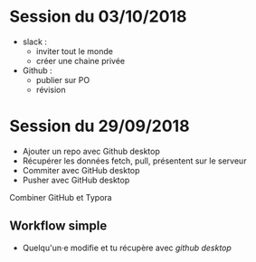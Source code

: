 
# Session du 03/10/2018

- slack :
  - inviter tout le monde
  - créer une chaine privée
- Github : 
  - publier sur PO
  - révision

# Session du 29/09/2018

- Ajouter un repo avec Github desktop
- Récupérer les données fetch, pull, présentent sur le serveur
- Commiter avec GitHub desktop
- Pusher avec GitHub desktop

Combiner GitHub et Typora

## Workflow simple

- Quelqu'un·e modifie et tu récupère avec _github desktop_   
